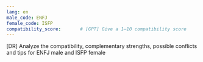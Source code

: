 ```yaml
---
lang: en
male_code: ENFJ
female_code: ISFP
compatibility_score:       # [GPT] Give a 1–10 compatibility score
---
```


[DR] Analyze the compatibility, complementary strengths, possible conflicts and tips for ENFJ male and ISFP female

